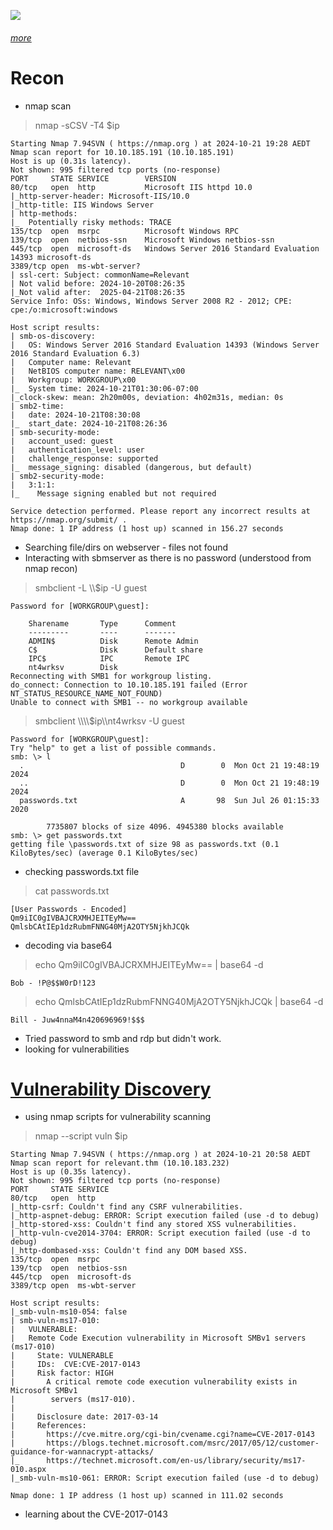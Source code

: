 ![](banner.png)
###### [more](https://tryhackme.com/r/room/relevant)

# Recon

- nmap scan

> nmap -sCSV -T4 $ip

```
Starting Nmap 7.94SVN ( https://nmap.org ) at 2024-10-21 19:28 AEDT
Nmap scan report for 10.10.185.191 (10.10.185.191)
Host is up (0.31s latency).
Not shown: 995 filtered tcp ports (no-response)
PORT     STATE SERVICE        VERSION
80/tcp   open  http           Microsoft IIS httpd 10.0
|_http-server-header: Microsoft-IIS/10.0
|_http-title: IIS Windows Server
| http-methods: 
|_  Potentially risky methods: TRACE
135/tcp  open  msrpc          Microsoft Windows RPC
139/tcp  open  netbios-ssn    Microsoft Windows netbios-ssn
445/tcp  open  microsoft-ds   Windows Server 2016 Standard Evaluation 14393 microsoft-ds
3389/tcp open  ms-wbt-server?
| ssl-cert: Subject: commonName=Relevant
| Not valid before: 2024-10-20T08:26:35
|_Not valid after:  2025-04-21T08:26:35
Service Info: OSs: Windows, Windows Server 2008 R2 - 2012; CPE: cpe:/o:microsoft:windows

Host script results:
| smb-os-discovery: 
|   OS: Windows Server 2016 Standard Evaluation 14393 (Windows Server 2016 Standard Evaluation 6.3)
|   Computer name: Relevant
|   NetBIOS computer name: RELEVANT\x00
|   Workgroup: WORKGROUP\x00
|_  System time: 2024-10-21T01:30:06-07:00
|_clock-skew: mean: 2h20m00s, deviation: 4h02m31s, median: 0s
| smb2-time: 
|   date: 2024-10-21T08:30:08
|_  start_date: 2024-10-21T08:26:36
| smb-security-mode: 
|   account_used: guest
|   authentication_level: user
|   challenge_response: supported
|_  message_signing: disabled (dangerous, but default)
| smb2-security-mode: 
|   3:1:1: 
|_    Message signing enabled but not required

Service detection performed. Please report any incorrect results at https://nmap.org/submit/ .
Nmap done: 1 IP address (1 host up) scanned in 156.27 seconds
```

- Searching file/dirs on webserver - files not found
- Interacting with sbmserver as there is no password (understood from nmap recon)

> smbclient -L \\\\$ip -U guest 

```
Password for [WORKGROUP\guest]:

	Sharename       Type      Comment
	---------       ----      -------
	ADMIN$          Disk      Remote Admin
	C$              Disk      Default share
	IPC$            IPC       Remote IPC
	nt4wrksv        Disk      
Reconnecting with SMB1 for workgroup listing.
do_connect: Connection to 10.10.185.191 failed (Error NT_STATUS_RESOURCE_NAME_NOT_FOUND)
Unable to connect with SMB1 -- no workgroup available
```

> smbclient \\\\\\\\$ip\\\\nt4wrksv -U guest 

```
Password for [WORKGROUP\guest]:
Try "help" to get a list of possible commands.
smb: \> l
  .                                   D        0  Mon Oct 21 19:48:19 2024
  ..                                  D        0  Mon Oct 21 19:48:19 2024
  passwords.txt                       A       98  Sun Jul 26 01:15:33 2020

		7735807 blocks of size 4096. 4945380 blocks available
smb: \> get passwords.txt 
getting file \passwords.txt of size 98 as passwords.txt (0.1 KiloBytes/sec) (average 0.1 KiloBytes/sec)
```

- checking passwords.txt file

> cat passwords.txt  

```
[User Passwords - Encoded]
Qm9iIC0gIVBAJCRXMHJEITEyMw==
QmlsbCAtIEp1dzRubmFNNG40MjA2OTY5NjkhJCQk  
```

- decoding via base64

> echo Qm9iIC0gIVBAJCRXMHJEITEyMw== |  base64 -d 

```
Bob - !P@$$W0rD!123 
```

> echo QmlsbCAtIEp1dzRubmFNNG40MjA2OTY5NjkhJCQk |  base64 -d 

```
Bill - Juw4nnaM4n420696969!$$$   
```

- Tried password to smb and rdp but didn't work.
-  looking for vulnerabilities

# [Vulnerability Discovery](#)

- using nmap scripts for vulnerability scanning

> nmap --script vuln $ip 

```
Starting Nmap 7.94SVN ( https://nmap.org ) at 2024-10-21 20:58 AEDT
Nmap scan report for relevant.thm (10.10.183.232)
Host is up (0.35s latency).
Not shown: 995 filtered tcp ports (no-response)
PORT     STATE SERVICE
80/tcp   open  http
|_http-csrf: Couldn't find any CSRF vulnerabilities.
|_http-aspnet-debug: ERROR: Script execution failed (use -d to debug)
|_http-stored-xss: Couldn't find any stored XSS vulnerabilities.
|_http-vuln-cve2014-3704: ERROR: Script execution failed (use -d to debug)
|_http-dombased-xss: Couldn't find any DOM based XSS.
135/tcp  open  msrpc
139/tcp  open  netbios-ssn
445/tcp  open  microsoft-ds
3389/tcp open  ms-wbt-server

Host script results:
|_smb-vuln-ms10-054: false
| smb-vuln-ms17-010: 
|   VULNERABLE:
|   Remote Code Execution vulnerability in Microsoft SMBv1 servers (ms17-010)
|     State: VULNERABLE
|     IDs:  CVE:CVE-2017-0143
|     Risk factor: HIGH
|       A critical remote code execution vulnerability exists in Microsoft SMBv1
|        servers (ms17-010).
|
|     Disclosure date: 2017-03-14
|     References:
|       https://cve.mitre.org/cgi-bin/cvename.cgi?name=CVE-2017-0143
|       https://blogs.technet.microsoft.com/msrc/2017/05/12/customer-guidance-for-wannacrypt-attacks/
|_      https://technet.microsoft.com/en-us/library/security/ms17-010.aspx
|_smb-vuln-ms10-061: ERROR: Script execution failed (use -d to debug)

Nmap done: 1 IP address (1 host up) scanned in 111.02 seconds
```

- learning about the CVE-2017-0143


